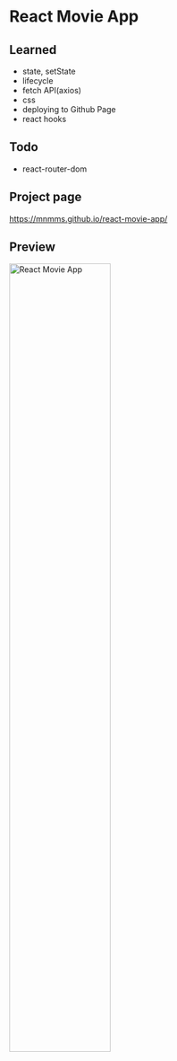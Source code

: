 # React Movie App

## Learned
- state, setState
- lifecycle
- fetch API(axios)
- css
- deploying to Github Page
- react hooks

## Todo
- react-router-dom

## Project page
https://mnmms.github.io/react-movie-app/

## Preview
<img width="60%" alt="React Movie App" src="https://user-images.githubusercontent.com/45756853/134638028-dd869629-2e7c-42cd-8bb9-b89ba8175949.gif" />
